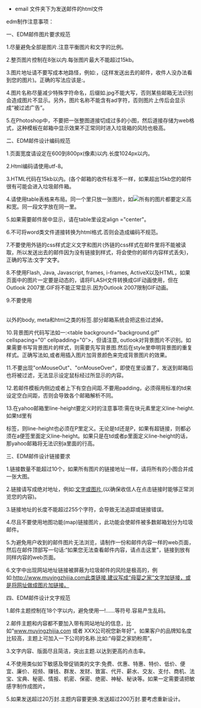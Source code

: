 ﻿* email 文件夹下为发送邮件的html文件

edm制作注意事项：

一、EDM邮件图片要求规范

1.尽量避免全部是图片.注意平衡图片和文字的比例。

2.整页图片控制在8张以内.每张图片最大不能超过15kb。

3.图片地址请不要写成本地路怪，例如:<img src="image/menu-5.gif" alt="" />，(这样发送出去的邮件，收件人没办法看到您的图片)。正确的写法应该是:<img src="http://放置图片的网络空间绝对地址/menu-5.gif" alt="" />。

4.图片名称尽量减少特殊字符命名，后缀如.jpg不能大写，否则某些邮箱无法识别会造成图片不显示。另外，图片名称不能含有ad字符，否则图片上传后会显示成“被过滤广告”。

5.在Photoshop中，不要把一张整图道接切成过多的小图，然后道接存储为web格式，这种模板在邮箱中显示效果不正常同时进入垃圾箱的风险也极高。


二、EDM邮件设计编码规范

1.页面宽度请设定在600到800px(像素)以内.长度1024px以内。

2.Html编码请使用utf-8。

3.HTML代码在15kb以内。(各个邮箱的收件标准不一样，如果超出15kb您的邮件很有可能会进入垃圾邮件箱。

4.请使用table表格来布局。同一个<td>里只放一张图片，如<td><img src="photo.jpg" ></td>所有的图片都要定义高和宽。同一段文字放在同一<td>里。

5.如果需要邮件居中显示，请在table里设定align ="center"。

6.不可将word类文件道接转换为html格式.否则会造成编码不规范。

7.不要使用外链的css样式定义文字和图片(外链的css样式在邮件里将不能被读取，所以发送出去的邮件因为没有链接到样式，将会使你的邮件内容样式丢失)，正确的写法:<td style="font-family:Arial,Helvetica, sans-serif; font-size, 12px;color:#000000;">文字</td>”<font style="font-family:Arial，Helvetica, sans-serif; font-size, 12px;color:#000000;">文字</font>。

8.不使用Flash, Java, Javascript, frames, i-frames, ActiveX以及HTML，如果页面中的图片一定要是动态的，请将FLASH文件转换成GIF动画使用，但在Outlook 2007里.GIF将不能正常显示.因为Outlook 2007限制GIF动画。

9.不要使用<table></table>以外的body, meta和html之类的标签.部分邮箱系统会把这些过滤掉。

10.背景图片代码写法如一:<table background="background.gif" cellspacing="0″ cellpadding="0″>，但请注意, outlook对背景图片不识别。如果需要书写背景图片的样式，则需要先写背景图.然后在style里申明背景图的重复样式。正确写法如<td background="1.jpg" style="background-repeat:no-repeat"></td>,或者用插入图片加背景颜色来完成背景图片的效果。

11.不要出现"onMouseOut"、"onMouseOver"，即使在<td>里设置了，发送到邮箱后也将被过滤，无法显示设定鼠标经过所显示的内容。

12.若邮件模板内侧边或者上下有空白间距.不要用padding，必须得用标准的td来设定空白间距，否则会导致各个邮箱解析不同。

13.在yahoo邮箱里line-height要定义时的注意事项:需在块元素里定义line-height.如果td里有<p>标签，则line-height也必须在P里定义。无论是td还是P，如果有超链接，则都必须在a便签里面定义line-height。如果只是在td或者p里面定义line-height的话，那yahoo邮箱将无法识别a里面的行高。


三、EDM邮件设计链接要求

1.链接数量不能超过10个，如果所有图片的链接地址一样，请将所有的小图合并成一张大图。

2.链接请写成绝对地址，例如:<a href="http://www.muyingzhijia.com">文字或图片</a>,(以确保收信人在点击链接时能够正常浏览您的内容)。

3.链接地址的长度不能超过255个字符，会导致无法追踪或链接错误。

4.尽且不要使用地图功能(map)链接图片，此功能会使邮件被多数邮箱划分为垃圾邮件。

5.为避免用户收到的邮件图片无法浏览，请制作一份和邮件内容一样的web页面，然后在邮件顶部写一句话:“如果您无法查看邮件内容，请点击这里”，链接到放有同样内容的web页面。

6.文字中出现网站地址链接被屏蔽为垃圾邮件的风险是极高的，例如:http://www.muyingzhijia.com此类链接.建议写成“母婴之家”文字加链接，或是将网址做成图片加链接。


四、EDM邮件设计文字规范

1.邮件主题控制在18个字以内，避免使用—!……等符号.容易产生乱码。

2.邮件主题和内容都不要加入带有网站地址的信息，比如“www.muyingzhijia.com 或者 XXX公司祝您新年好”。如果客户的品牌知名度比较高，主题上可加入一下公司的名称.比如:“母婴之家奶粉周”。

3.文字内容、版面尽且简洁，突出主题.以达到更高的点击率。

4.不使用类似如下敏感及带促销类的文字:免费、优惠、特惠、特价、低价、便宜、廉价、视频、赚钱、群发、发财、致富、代开、薪水、交友、支付、商机、法宝、宝典、秘密、情报、机密、保密、绝密、神秘、秘诀等。如果一定需要请把敏感字制作成图片。

5.如果发送超过20万封.主题内容要更换.发送超过200万封.要考虑重新设计。